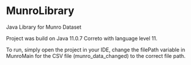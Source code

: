 # MunroLibrary
Java Library for Munro Dataset

Project was build on Java 11.0.7 Correto with language level 11.

To run, simply open the project in your IDE, change the filePath variable in MunroMain for the CSV file (munro_data_changed) to the correct file path.
